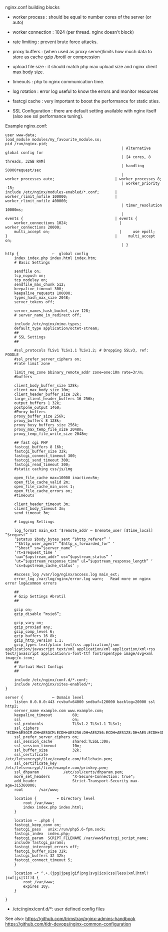 
nginx.conf building blocks 
  - worker process    : should be equal to number cores of the server (or auto)
  - worker connection : 1024 (per thread. nginx doesn't block) 

  - rate limiting     : prevent brute force attacks.
  - proxy buffers     : (when used as proxy server)limits how much data to store as cache
                         gzip /brotil or compression
  - upload file size  : it should match php max upload size and nginx client max body size.
  - timeouts          : php to nginx communication time.
  - log rotation      : error log useful to know the errors and monitor resources
  - fastcgi cache     : very important to boost the performance for static sties.
  - SSL Configuration : there are default setting available with nginx itself 
                        (also see ssl performance tuning).

Example nginx.conf: 
```
user www-data;                                   
load_module modules/my_favourite_module.so;      
pid /run/nginx.pid;
                                                    | Alternative global config for 
                                                    | [4 cores, 8 threads, 32GB RAM] 
                                                    | handling  50000request/sec
                                                    |
worker_processes auto;                           | worker_processes 8;
                                                    | worker_priority -15;
include /etc/nginx/modules-enabled/*.conf;       | 
worker_rlimit_nofile 100000;                     | worker_rlimit_nofile 400000;                                  
                                                    | timer_resolution 10000ms;
                                                    |
events {                                         | events {
    worker_connections 1024;                       |     worker_connections 20000;                       
    multi_accept on;                               |     use epoll;
}                                                |     multi_accept on;
                                                    | }

http {               ←  global config            
    index index.php index.html index.htm;          
    # Basic Settings                               

    sendfile on;                                   
    tcp_nopush on;
    tcp_nodelay on;
    sendfile_max_chunk 512;
    keepalive_timeout 300;
    keepalive_requests 100000;
    types_hash_max_size 2048;
    server_tokens off;

    server_names_hash_bucket_size 128;
    # server_name_in_redirect off;

    include /etc/nginx/mime.types;
    default_type application/octet-stream;
    ##
    # SSL Settings
    ##

    #ssl_protocols TLSv1 TLSv1.1 TLSv1.2; # Dropping SSLv3, ref: POODLE
    #ssl_prefer_server_ciphers on;
    #rate limit zone

    limit_req_zone $binary_remote_addr zone=one:10m rate=3r/m;
    #buffers

    client_body_buffer_size 128k;
    client_max_body_size 10m;
    client_header_buffer_size 32k;
    large_client_header_buffers 16 256k;
    output_buffers 1 32k;
    postpone_output 1460;
    #Porxy buffers
    proxy_buffer_size 256k;
    proxy_buffers 8 128k;
    proxy_busy_buffers_size 256k;
    proxy_max_temp_file_size 2048m;
    proxy_temp_file_write_size 2048m;

    ## fast cgi PHP
    fastcgi_buffers 8 16k;
    fastcgi_buffer_size 32k;
    fastcgi_connect_timeout 300;
    fastcgi_send_timeout 300;
    fastcgi_read_timeout 300;
    #static caching css/js/img

    open_file_cache max=10000 inactive=5m;
    open_file_cache_valid 2m;
    open_file_cache_min_uses 1;
    open_file_cache_errors on;
    #timeouts

    client_header_timeout 3m;
    client_body_timeout 3m;
    send_timeout 3m;

    # Logging Settings

    log_format main_ext ‘$remote_addr – $remote_user [$time_local] “$request” ‘
    ‘$status $body_bytes_sent “$http_referer” ‘
    ‘”$http_user_agent” “$http_x_forwarded_for” ‘
    ‘”$host” sn=”$server_name” ‘
    ‘rt=$request_time ‘
    ‘ua=”$upstream_addr” us=”$upstream_status” ‘
    ‘ut=”$upstream_response_time” ul=”$upstream_response_length” ‘
    ‘cs=$upstream_cache_status’ ;

    #access_log /var/log/nginx/access.log main_ext;
    error_log /var/log/nginx/error.log warn;   Read more on nginx error log&common errors

    ##
    # Gzip Settings #brotil
    ##

    gzip on;
    gzip_disable “msie6”;

    gzip_vary on;
    gzip_proxied any;
    gzip_comp_level 6;
    gzip_buffers 16 8k;
    gzip_http_version 1.1;
    gzip_types text/plain text/css application/json application/javascript text/xml application/xml application/xml+rss text/javascript application/x-font-ttf font/opentype image/svg+xml image/x-icon;
    ##
    # Virtual Host Configs
    ##

    include /etc/nginx/conf.d/*.conf;
    include /etc/nginx/sites-enabled/*;   
}

server {             ← Domain level 
    listen 0.0.0.0:443 rcvbuf=64000 sndbuf=120000 backlog=20000 ssl http2;
    server_name example.com www.example.com;
    keepalive_timeout         60;
    ssl                       on;
    ssl_protocols             TLSv1.2 TLSv1.1 TLSv1;
    ssl_ciphers               'ECDH+AESGCM:DH+AESGCM:ECDH+AES256:DH+AES256:ECDH+AES128:DH+AES:ECDH+3DES:DH+3DES:RSA+AESGCM:RSA+AES:RSA+3DES:!aNULL:!MD5:!DSS:!RC4';
    ssl_prefer_server_ciphers on;
    ssl_session_cache         shared:TLSSL:30m;
    ssl_session_timeout       10m;
    ssl_buffer_size           32k;
    ssl_certificate           /etc/letsencrypt/live/example.com/fullchain.pem;
    ssl_certificate_key       /etc/letsencrypt/live/example.com/privkey.pem;
    ssl_dhparam           /etc/ssl/certs/dhparam.pem;
    more_set_headers          "X-Secure-Connection: true";
    add_header                Strict-Transport-Security max-age=315360000;
    root       /var/www;

    location {         ← Directory level 
        root /var/www;
        index index.php index.html;
    }

    location ~ .php$ {  
    fastcgi_keep_conn on;
    fastcgi_pass   unix:/run/php5.6-fpm.sock;
    fastcgi_index  index.php;
    fastcgi_param  SCRIPT_FILENAME /var/www$fastcgi_script_name;
    include fastcgi_params;
    fastcgi_intercept_errors off;
    fastcgi_buffer_size 32k;
    fastcgi_buffers 32 32k;
    fastcgi_connect_timeout 5;
    }

    location ~* ^.+.(jpg|jpeg|gif|png|svg|ico|css|less|xml|html?|swf|js|ttf)$ { 
        root /var/www;
        expires 10y;
    }

}
```

- /etc/nginx/conf.d/*: user defined config files

See also:
https://github.com/trimstray/nginx-admins-handbook
https://github.com/tldr-devops/nginx-common-configuration